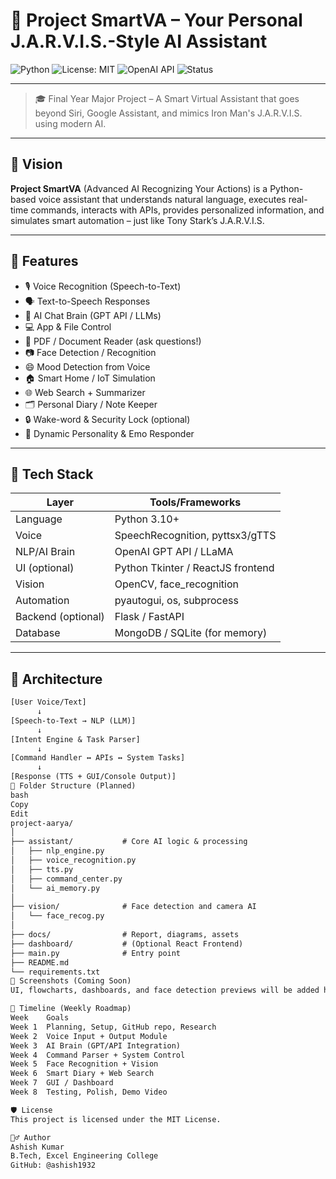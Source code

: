 # 🤖 Project SmartVA – Your Personal J.A.R.V.I.S.-Style AI Assistant

![Python](https://img.shields.io/badge/built%20with-Python-blue?style=for-the-badge&logo=python)
![License: MIT](https://img.shields.io/badge/license-MIT-green?style=for-the-badge)
![OpenAI API](https://img.shields.io/badge/AI-OpenAI_API-red?style=for-the-badge)
![Status](https://img.shields.io/badge/status-🚧%20In%20Progress-orange?style=for-the-badge)

---

> 🎓 Final Year Major Project – A Smart Virtual Assistant that goes beyond Siri, Google Assistant, and mimics Iron Man's J.A.R.V.I.S. using modern AI.

---

## 🧠 Vision
**Project SmartVA** (Advanced AI Recognizing Your Actions) is a Python-based voice assistant that understands natural language, executes real-time commands, interacts with APIs, provides personalized information, and simulates smart automation – just like Tony Stark’s J.A.R.V.I.S.

---

## 🚀 Features

- 🎙️ Voice Recognition (Speech-to-Text)
- 🗣️ Text-to-Speech Responses
- 🧠 AI Chat Brain (GPT API / LLMs)
- 💻 App & File Control
- 🧾 PDF / Document Reader (ask questions!)
- 📷 Face Detection / Recognition
- 😄 Mood Detection from Voice
- 🏠 Smart Home / IoT Simulation
- 🌐 Web Search + Summarizer
- 🗂️ Personal Diary / Note Keeper
- 🔒 Wake-word & Security Lock (optional)
- 🔁 Dynamic Personality & Emo Responder

---

## 🧰 Tech Stack

| Layer             | Tools/Frameworks                    |
|------------------|-------------------------------------|
| Language          | Python 3.10+                        |
| Voice             | SpeechRecognition, pyttsx3/gTTS     |
| NLP/AI Brain      | OpenAI GPT API / LLaMA              |
| UI (optional)     | Python Tkinter / ReactJS frontend   |
| Vision            | OpenCV, face_recognition            |
| Automation        | pyautogui, os, subprocess           |
| Backend (optional)| Flask / FastAPI                     |
| Database          | MongoDB / SQLite (for memory)       |

---

## 🧭 Architecture

```txt
[User Voice/Text]
      ↓
[Speech-to-Text → NLP (LLM)]
      ↓
[Intent Engine & Task Parser]
      ↓
[Command Handler ↔ APIs ↔ System Tasks]
      ↓
[Response (TTS + GUI/Console Output)]
📂 Folder Structure (Planned)
bash
Copy
Edit
project-aarya/
│
├── assistant/           # Core AI logic & processing
│   ├── nlp_engine.py
│   ├── voice_recognition.py
│   ├── tts.py
│   ├── command_center.py
│   └── ai_memory.py
│
├── vision/              # Face detection and camera AI
│   └── face_recog.py
│
├── docs/                # Report, diagrams, assets
├── dashboard/           # (Optional React Frontend)
├── main.py              # Entry point
├── README.md
└── requirements.txt
📸 Screenshots (Coming Soon)
UI, flowcharts, dashboards, and face detection previews will be added here.

📅 Timeline (Weekly Roadmap)
Week	Goals
Week 1	Planning, Setup, GitHub repo, Research
Week 2	Voice Input + Output Module
Week 3	AI Brain (GPT/API Integration)
Week 4	Command Parser + System Control
Week 5	Face Recognition + Vision
Week 6	Smart Diary + Web Search
Week 7	GUI / Dashboard
Week 8	Testing, Polish, Demo Video

🛡 License
This project is licensed under the MIT License.

🙋‍♂️ Author
Ashish Kumar
B.Tech, Excel Engineering College
GitHub: @ashish1932
